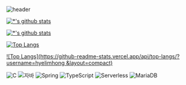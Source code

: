 ![header](https://capsule-render.vercel.app/api?type=wave&color=auto&height=300&section=header&text=깃허브%20특강&fontSize=90)

[![*'s github stats](https://github-readme-stats.vercel.app/api?username=hyelimhong)](https://github.com/hyelimhong)

[![*'s github stats](https://github-readme-stats.vercel.app/api?username=hyelimhong&show_icons=true&theme=radical)](https://github.com/hyelimhong)

[![Top Langs](https://github-readme-stats.vercel.app/api/top-langs/?username=hyelimhong)](https://github.com/hyelimhong/github-readme-stats)

[![Top Langs](https://github-readme-stats.vercel.app/api/top-langs/?username=hyelimhong &layout=compact)](https://github.com/hyelimhong/github-readme-stats)

![C](https://img.shields.io/badge/-C-123456?style=flat-square&logo=C&logoColor=black)
![자바](https://img.shields.io/badge/-자바-007396?style=flat&logo=Java&logoColor=ffffff)
![Spring](https://img.shields.io/badge/-Spring-6DB33F?style=for-the-badge&logo=Spring&logoColor=white)
![TypeScript](https://img.shields.io/badge/-TypeScript-3178C6?style=flat-square&logo=TypeScript&logoColor=white)
![Serverless](https://img.shields.io/badge/-Serverless-FD5750?style=flat-square&logo=Serverless&logoColor=magenta)
![MariaDB](https://img.shields.io/badge/-MariaDB-1F305F?style=flat-square&logo=mariadb&logoColor=white)
​
